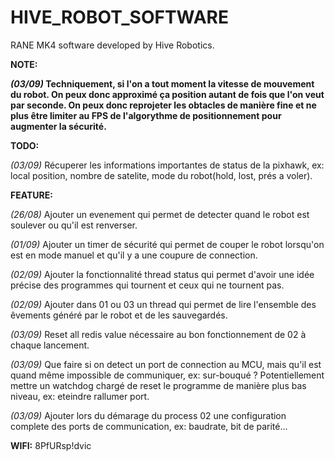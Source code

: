 # HIVE_ROBOT_SOFTWARE

RANE MK4 software developed by Hive Robotics.

**NOTE:**

***(03/09)* Techniquement, si l'on a tout moment la vitesse de mouvement du robot. On peux donc approximé ça position autant de fois que l'on veut par seconde. On peux donc reprojeter les obtacles de manière fine et ne plus être limiter au FPS de l'algorythme de positionnement pour augmenter la sécurité.**

**TODO:**

*(03/09)* Récuperer les informations importantes de status de la pixhawk, ex: local position, nombre de satelite, mode du robot(hold, lost, prés a voler).

**FEATURE:**

*(26/08)* Ajouter un evenement qui permet de detecter quand le robot est soulever ou qu'il est renverser.

*(01/09)* Ajouter un timer de sécurité qui permet de couper le robot lorsqu'on est en mode manuel et qu'il y a une coupure de connection.

*(02/09)* Ajouter la fonctionnalité thread status qui permet d'avoir une idée précise des programmes qui tournent et ceux qui ne tournent pas.

*(02/09)* Ajouter dans 01 ou 03 un thread qui permet de lire l'ensemble des êvements généré par le robot et de les sauvegardés.

*(03/09)* Reset all redis value nécessaire au bon fonctionnement de 02 à chaque lancement.

*(03/09)* Que faire si on detect un port de connection au MCU, mais qu'il est quand même impossible de communiquer, ex: sur-bouqué ? Potentiellement mettre un watchdog chargé de reset le programme de manière plus bas niveau, ex: eteindre rallumer port.

*(03/09)* Ajouter lors du démarage du process 02 une configuration complete des ports de communication, ex: baudrate, bit de parité... 

**WIFI:** 8PfURsp!dvic
